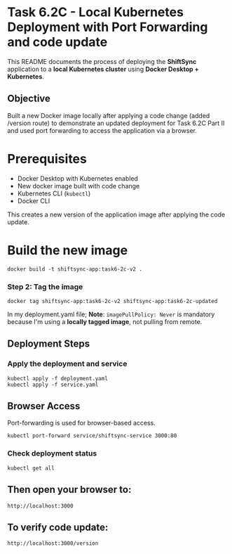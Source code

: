 # Task 6.2C - Local Kubernetes Deployment with Port Forwarding and code update

This README documents the process of deploying the **ShiftSync** application to a **local Kubernetes cluster** using **Docker Desktop + Kubernetes**.

## Objective
Built a new Docker image locally after applying a code change (added /version route) to demonstrate an updated deployment for Task 6.2C Part II and used port forwarding to access the application via a browser.

# Prerequisites
- Docker Desktop with Kubernetes enabled
- New docker image built with code change
- Kubernetes CLI (`kubectl`)
- Docker CLI

This creates a new version of the application image after applying the code update.
# Build the new image 
```
docker build -t shiftsync-app:task6-2c-v2 .
```

### Step 2: Tag the image 
```
docker tag shiftsync-app:task6-2c-v2 shiftsync-app:task6-2c-updated
```
In my deployment.yaml file;
**Note**: `imagePullPolicy: Never` is mandatory because I'm using a **locally tagged image**, not pulling from remote.

## Deployment Steps

### Apply the deployment and service
```
kubectl apply -f deployment.yaml
kubectl apply -f service.yaml
```
## Browser Access
Port-forwarding is used for browser-based access.
```
kubectl port-forward service/shiftsync-service 3000:80
```

### Check deployment status
```
kubectl get all
```

## Then open your browser to:
```
http://localhost:3000
```
## To verify code update:
```
http://localhost:3000/version
```
